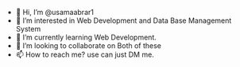 - 👋 Hi, I’m @usamaabrar1
- 👀 I’m interested in Web Development and Data Base Management System
- 🌱 I’m currently learning Web Development.
- 💞️ I’m looking to collaborate on Both of these
- 📫 How to reach me? use can just DM me.

<!---
usamaabrar1/usamaabrar1 is a ✨ special ✨ repository because its `README.md` (this file) appears on your GitHub profile.
You can click the Preview link to take a look at your changes.
--->
